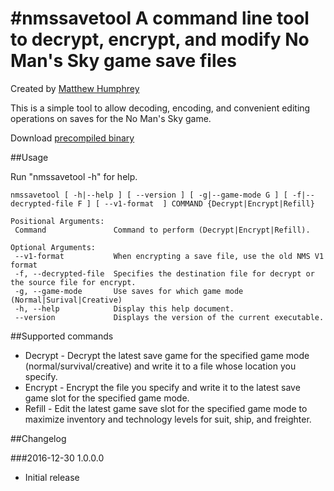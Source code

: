 #nmssavetool
A command line tool to decrypt, encrypt, and modify No Man's Sky game save files
===============================================

Created by [Matthew Humphrey](https://github.com/matthew-humphrey)

This is a simple tool to allow decoding, encoding, and convenient editing operations
on saves for the No Man's Sky game.

Download [precompiled binary](https://www.mediafire.com/?qfgxf7dun3zr6b7)

##Usage

Run "nmssavetool -h" for help.

```
nmssavetool [ -h|--help ] [ --version ] [ -g|--game-mode G ] [ -f|--decrypted-file F ] [ --v1-format  ] COMMAND {Decrypt|Encrypt|Refill}

Positional Arguments:
 Command               Command to perform (Decrypt|Encrypt|Refill).

Optional Arguments:
 --v1-format           When encrypting a save file, use the old NMS V1 format
 -f, --decrypted-file  Specifies the destination file for decrypt or the source file for encrypt.
 -g, --game-mode       Use saves for which game mode (Normal|Surival|Creative)
 -h, --help            Display this help document.
 --version             Displays the version of the current executable.
```

##Supported commands

* Decrypt - Decrypt the latest save game for the specified game mode (normal/survival/creative) and write it to a file whose location you specify.
* Encrypt - Encrypt the file you specify and write it to the latest save game slot for the specified game mode.
* Refill - Edit the latest game save slot for the specified game mode to maximize inventory and technology levels for suit, ship, and freighter.

##Changelog

###2016-12-30 1.0.0.0

* Initial release